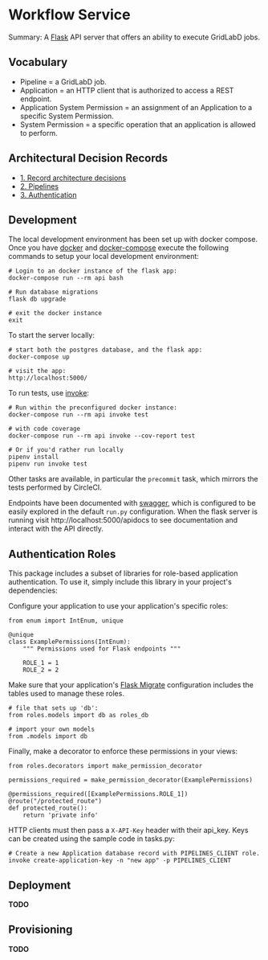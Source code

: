# Workflow Service

Summary: A [Flask](https://flask.palletsprojects.com/en/1.1.x/) API server that offers an ability to execute GridLabD jobs. 

## Vocabulary

 * Pipeline = a GridLabD job.
 * Application = an HTTP client that is authorized to access a REST endpoint.
 * Application System Permission = an assignment of an Application to a specific System Permission.
 * System Permission = a specific operation that an application is allowed to perform.

## Architectural Decision Records

 * [1. Record architecture decisions](docs/adr/0001-record-architecture-decisions.md)
 * [2. Pipelines](docs/adr/0002-pipelines.md)
 * [3. Authentication](docs/adr/0003-authentication.md)

## Development

The local development environment has been set up with docker compose. Once you
have [docker](https://docs.docker.com/get-docker/) and [docker-compose](https://docs.docker.com/compose/install/) execute the following commands to setup your local development environment:

    # Login to an docker instance of the flask app:
    docker-compose run --rm api bash

    # Run database migrations
    flask db upgrade

    # exit the docker instance
    exit

To start the server locally:

    # start both the postgres database, and the flask app:
    docker-compose up

    # visit the app:
    http://localhost:5000/

To run tests, use [invoke](https://pyinvoke.org):

    # Run within the preconfigured docker instance:
    docker-compose run --rm api invoke test

    # with code coverage
    docker-compose run --rm api invoke --cov-report test

    # Or if you'd rather run locally
    pipenv install
    pipenv run invoke test

Other tasks are available, in particular the `precommit` task, which mirrors the
tests performed by CircleCI.

Endpoints have been documented with [swagger](https://swagger.io/blog/news/whats-new-in-openapi-3-0/), which is configured to be easily explored in the default `run.py` configuration. When the flask server is running visit http://localhost:5000/apidocs to see documentation and interact with the API directly.

## Authentication Roles

This package includes a subset of libraries for role-based application
authentication. To use it, simply include this library in your project's
dependencies:

Configure your application to use your application's specific roles:

    from enum import IntEnum, unique

    @unique
    class ExamplePermissions(IntEnum):
        """ Permissions used for Flask endpoints """

        ROLE_1 = 1
        ROLE_2 = 2

Make sure that your application's [Flask Migrate](https://flask-migrate.readthedocs.io/en/latest/) configuration includes the tables used to manage these roles.

    # file that sets up 'db':
    from roles.models import db as roles_db

    # import your own models
    from .models import db

Finally, make a decorator to enforce these permissions in your views:

    from roles.decorators import make_permission_decorator

    permissions_required = make_permission_decorator(ExamplePermissions)

    @permissions_required([ExamplePermissions.ROLE_1])
    @route("/protected_route")
    def protected_route():
        return 'private info'


HTTP clients must then pass a `X-API-Key` header with their api_key. Keys can
be created using the sample code in tasks.py:

    # Create a new Application database record with PIPELINES_CLIENT role.
    invoke create-application-key -n "new app" -p PIPELINES_CLIENT

## Deployment

**TODO**

## Provisioning

**TODO**
